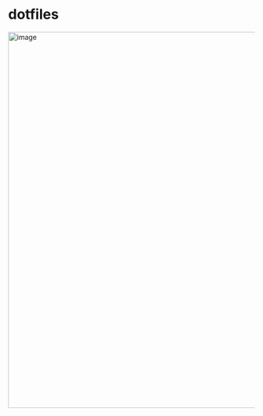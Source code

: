# dotfiles

<img width="1366" height="768" alt="image" src="https://github.com/user-attachments/assets/259f79b0-e902-4296-87fb-562128e58fbe" />



